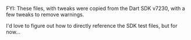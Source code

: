 FYI: These files, with tweaks were copied from the Dart SDK v7230, with a few tweaks to remove warnings.

I'd love to figure out how to directly reference the SDK test files, but for now...
